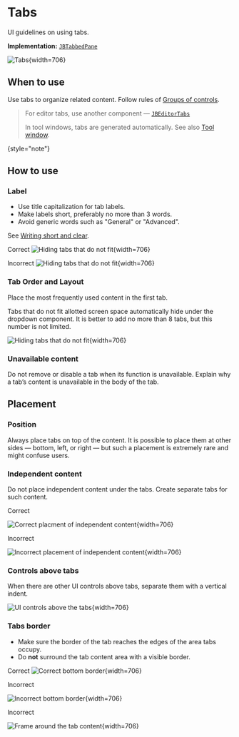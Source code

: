 <!-- Copyright 2000-2024 JetBrains s.r.o. and contributors. Use of this source code is governed by the Apache 2.0 license. -->

# Tabs

<link-summary>UI guidelines on using tabs.</link-summary>

<tldr>

**Implementation:** [`JBTabbedPane`](%gh-ic%/platform/platform-api/src/com/intellij/ui/components/JBTabbedPane.java)

</tldr>


![Tabs](01_Tabs.png){width=706}

## When to use

Use tabs to organize related content. Follow rules of  [Groups of controls](groups_of_controls.md).

> For editor tabs, use another component — [`JBEditorTabs`](%gh-ic%/platform/platform-api/src/com/intellij/ui/tabs/impl/JBEditorTabs.kt)
>
>In tool windows, tabs are generated automatically. See also [Tool window](tool_window.md).
>
{style="note"}

## How to use

### Label

* Use title capitalization for tab labels.
* Make labels short, preferably no more than 3 words.
* Avoid generic words such as "General" or "Advanced".

See [Writing short and clear](writing_short.md).


<format color="369650" style="bold">Correct</format>
![Hiding tabs that do not fit](02_How_to_use_correct.png){width=706}

<format color="E55765" style="bold">Incorrect</format>
![Hiding tabs that do not fit](02_How_to_use_incorrect.png){width=706}


###  Tab Order and Layout

Place the most frequently used content in the first tab.

Tabs that do not fit allotted screen space automatically hide under the dropdown component. It is better to add no more than 8 tabs, but this number is not limited.

![Hiding tabs that do not fit](03_How_to_use.png){width=706}

### Unavailable content

Do not remove or disable a tab when its function is unavailable. Explain why a tab’s content is unavailable in the body of the tab.

## Placement

### Position

Always place tabs on top of the content. It is possible to place them at other sides — bottom, left, or right — but such a placement is extremely rare and might confuse users.


### Independent content

Do not place independent content under the tabs. Create separate tabs for such content.

<format color="369650" style="bold">Correct</format>

![Correct placment of independent content](06_Placement﻿_correct.png){width=706}

<format color="E55765" style="bold">Incorrect</format>

![Incorrect placement of independent content](06_Placement﻿_incorrect.png){width=706}

### Controls above tabs
When there are other UI controls above tabs, separate them with a vertical indent.

![UI controls above the tabs](07_Placement﻿_correct.png){width=706}

### Tabs border

* Make sure the border of the tab reaches the edges of the area tabs occupy.
* Do **not** surround the tab content area with a visible border.

<format color="369650" style="bold">Correct</format>
![Correct bottom border](04_Placement_correct.png){width=706}

<format color="E55765" style="bold">Incorrect</format>

![Incorrect bottom border](04_Placement﻿_incorrect.png){width=706}

<format color="E55765" style="bold">Incorrect</format>

![Frame around the tab content](05_Placement﻿_incorrect.png){width=706}
